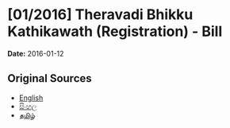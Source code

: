 # [01/2016] Theravadi Bhikku Kathikawath (Registration) - Bill

**Date:** 2016-01-12

## Original Sources

- [English](https://documents.gov.lk/view/bills/2016/1/01-2016_E.pdf)
- [සිංහල](https://documents.gov.lk/view/bills/2016/1/01-2016_S.pdf)
- [தமிழ்](https://documents.gov.lk/view/bills/2016/1/01-2016_T.pdf)
